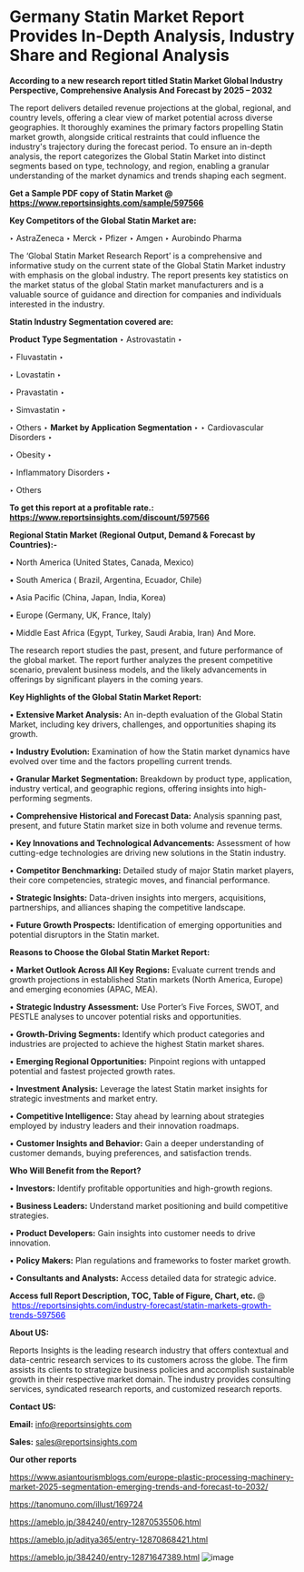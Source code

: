# Germany Statin Market Report Provides In-Depth Analysis, Industry Share and Regional Analysis

<strong>According to a new research report titled Statin Market Global Industry Perspective, Comprehensive Analysis And Forecast by 2025 – 2032</strong>

The report delivers detailed revenue projections at the global, regional, and country levels, offering a clear view of market potential across diverse geographies. It thoroughly examines the primary factors propelling Statin market growth, alongside critical restraints that could influence the industry's trajectory during the forecast period. To ensure an in-depth analysis, the report categorizes the Global Statin Market into distinct segments based on type, technology, and region, enabling a granular understanding of the market dynamics and trends shaping each segment.

<strong>Get a Sample PDF copy of Statin Market </strong><strong>@<a href=https://www.reportsinsights.com/sample/597566 style=color:#0000ff;> https://www.reportsinsights.com/sample/597566</a></strong></font>

<strong>Key Competitors of the Global Statin Market are:</strong>

‣ AstraZeneca
‣ Merck
‣ Pfizer
‣ Amgen
‣ Aurobindo Pharma

The ‘Global Statin Market Research Report’ is a comprehensive and informative study on the current state of the Global Statin Market industry with emphasis on the global industry. The report presents key statistics on the market status of the global Statin market manufacturers and is a valuable source of guidance and direction for companies and individuals interested in the industry.

<strong>Statin Industry Segmentation covered are:</strong>

<strong>Product Type Segmentation</strong>
‣
Astrovastatin
‣ 

‣ Fluvastatin
‣ 

‣ Lovastatin
‣ 

‣ Pravastatin
‣ 

‣ Simvastatin
‣ 

‣ Others
‣ 
<strong>Market by Application Segmentation</strong>
‣
‣  Cardiovascular Disorders
‣ 

‣ Obesity
‣ 

‣ Inflammatory Disorders
‣ 

‣ Others

<strong>To get this report at a profitable rate.: <a href=https://www.reportsinsights.com/discount/597566 style=color:#0000ff;>https://www.reportsinsights.com/discount/597566</a></strong></font>

<strong>Regional Statin Market (Regional Output, Demand &amp; Forecast by Countries):-</strong>

• North America (United States, Canada, Mexico)

• South America ( Brazil, Argentina, Ecuador, Chile)

• Asia Pacific (China, Japan, India, Korea)

• Europe (Germany, UK, France, Italy)

• Middle East Africa (Egypt, Turkey, Saudi Arabia, Iran) And More.

The research report studies the past, present, and future performance of the global market. The report further analyzes the present competitive scenario, prevalent business models, and the likely advancements in offerings by significant players in the coming years.

<strong>Key Highlights of the Global Statin Market Report:</strong>

• <strong>Extensive Market Analysis:</strong> An in-depth evaluation of the Global Statin Market, including key drivers, challenges, and opportunities shaping its growth.

• <strong>Industry Evolution:</strong> Examination of how the Statin market dynamics have evolved over time and the factors propelling current trends.

• <strong>Granular Market Segmentation:</strong> Breakdown by product type, application, industry vertical, and geographic regions, offering insights into high-performing segments.

• <strong>Comprehensive Historical and Forecast Data:</strong> Analysis spanning past, present, and future Statin market size in both volume and revenue terms.

• <strong>Key Innovations and Technological Advancements:</strong> Assessment of how cutting-edge technologies are driving new solutions in the Statin industry.

• <strong>Competitor Benchmarking:</strong> Detailed study of major Statin market players, their core competencies, strategic moves, and financial performance.

• <strong>Strategic Insights:</strong> Data-driven insights into mergers, acquisitions, partnerships, and alliances shaping the competitive landscape.

• <strong>Future Growth Prospects:</strong> Identification of emerging opportunities and potential disruptors in the Statin market.

<strong>Reasons to Choose the Global Statin Market Report:</strong>

• <strong>Market Outlook Across All Key Regions:</strong> Evaluate current trends and growth projections in established Statin markets (North America, Europe) and emerging economies (APAC, MEA).

• <strong>Strategic Industry Assessment:</strong> Use Porter’s Five Forces, SWOT, and PESTLE analyses to uncover potential risks and opportunities.

• <strong>Growth-Driving Segments:</strong> Identify which product categories and industries are projected to achieve the highest Statin market shares.

• <strong>Emerging Regional Opportunities:</strong> Pinpoint regions with untapped potential and fastest projected growth rates.

• <strong>Investment Analysis:</strong> Leverage the latest Statin market insights for strategic investments and market entry.

• <strong>Competitive Intelligence:</strong> Stay ahead by learning about strategies employed by industry leaders and their innovation roadmaps.

• <strong>Customer Insights and Behavior:</strong> Gain a deeper understanding of customer demands, buying preferences, and satisfaction trends.

<strong>Who Will Benefit from the Report?</strong>

• <strong>Investors:</strong> Identify profitable opportunities and high-growth regions.

• <strong>Business Leaders:</strong> Understand market positioning and build competitive strategies.

• <strong>Product Developers:</strong> Gain insights into customer needs to drive innovation.

• <strong>Policy Makers:</strong> Plan regulations and frameworks to foster market growth.

• <strong>Consultants and Analysts:</strong> Access detailed data for strategic advice.
</ul>
<strong>Access full Report Description, TOC, Table of Figure, Chart, etc. </strong>@  <a href=https://reportsinsights.com/industry-forecast/statin-markets-growth-trends-597566 style=color:#0000ff;>https://reportsinsights.com/industry-forecast/statin-markets-growth-trends-597566</a></font>

<strong><strong>About US</strong>:</strong>

Reports Insights is the leading research industry that offers contextual and data-centric research services to its customers across the globe. The firm assists its clients to strategize business policies and accomplish sustainable growth in their respective market domain. The industry provides consulting services, syndicated research reports, and customized research reports.

<strong>Contact US:</strong>

<p class=""""><b>Email:</b> <a href=mailto:info@reportsinsights.com>info@reportsinsights.com</a></p>
<p class=""""><b>Sales:</b> <a href=mailto:sales@reportsinsights.com>sales@reportsinsights.com</a></p>

<strong>Our other reports</strong>

<a href=https://www.asiantourismblogs.com/europe-plastic-processing-machinery-market-2025-segmentation-emerging-trends-and-forecast-to-2032/>https://www.asiantourismblogs.com/europe-plastic-processing-machinery-market-2025-segmentation-emerging-trends-and-forecast-to-2032/</a>

<a href=https://tanomuno.com/illust/169724>https://tanomuno.com/illust/169724</a>

<a href=https://ameblo.jp/384240/entry-12870535506.html>https://ameblo.jp/384240/entry-12870535506.html</a>

<a href=https://ameblo.jp/aditya365/entry-12870868421.html>https://ameblo.jp/aditya365/entry-12870868421.html</a>

<a href=https://ameblo.jp/384240/entry-12871647389.html>https://ameblo.jp/384240/entry-12871647389.html</a>
![image](https://github.com/user-attachments/assets/d9e28fbc-4074-40cc-9b9f-bc2a6e124a4b)
